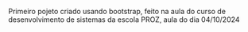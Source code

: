 Primeiro pojeto criado usando bootstrap, feito na aula do curso de desenvolvimento de sistemas da escola PROZ, aula do dia 04/10/2024
